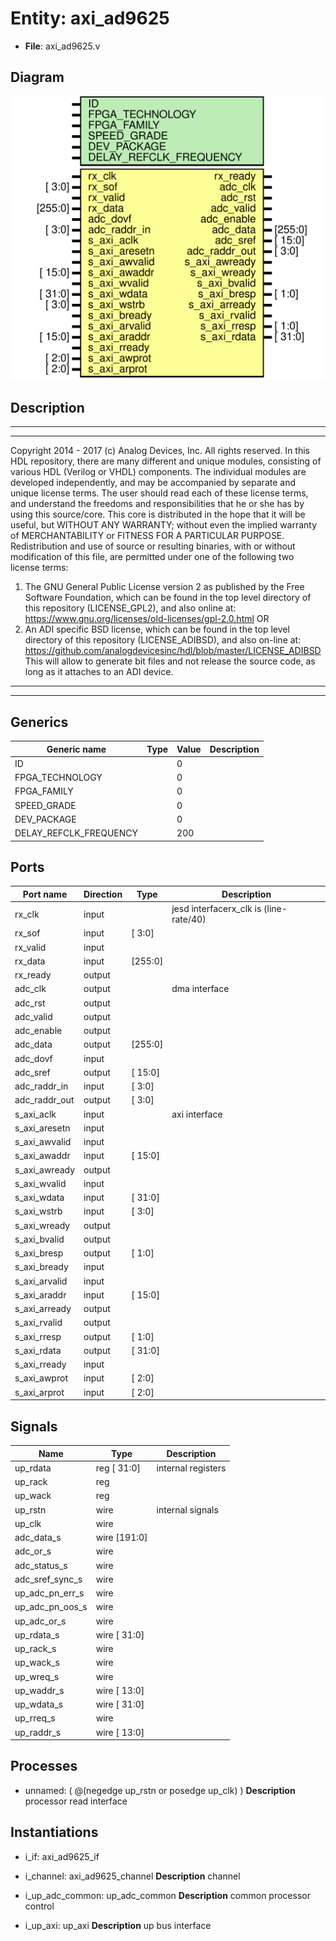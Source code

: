 # Entity: axi_ad9625

- **File**: axi_ad9625.v
## Diagram

![Diagram](axi_ad9625.svg "Diagram")
## Description

***************************************************************************
 ***************************************************************************
 Copyright 2014 - 2017 (c) Analog Devices, Inc. All rights reserved.
 In this HDL repository, there are many different and unique modules, consisting
 of various HDL (Verilog or VHDL) components. The individual modules are
 developed independently, and may be accompanied by separate and unique license
 terms.
 The user should read each of these license terms, and understand the
 freedoms and responsibilities that he or she has by using this source/core.
 This core is distributed in the hope that it will be useful, but WITHOUT ANY
 WARRANTY; without even the implied warranty of MERCHANTABILITY or FITNESS FOR
 A PARTICULAR PURPOSE.
 Redistribution and use of source or resulting binaries, with or without modification
 of this file, are permitted under one of the following two license terms:
   1. The GNU General Public License version 2 as published by the
      Free Software Foundation, which can be found in the top level directory
      of this repository (LICENSE_GPL2), and also online at:
      <https://www.gnu.org/licenses/old-licenses/gpl-2.0.html>
 OR
   2. An ADI specific BSD license, which can be found in the top level directory
      of this repository (LICENSE_ADIBSD), and also on-line at:
      https://github.com/analogdevicesinc/hdl/blob/master/LICENSE_ADIBSD
      This will allow to generate bit files and not release the source code,
      as long as it attaches to an ADI device.
 ***************************************************************************
 ***************************************************************************
 
## Generics

| Generic name           | Type | Value | Description |
| ---------------------- | ---- | ----- | ----------- |
| ID                     |      | 0     |             |
| FPGA_TECHNOLOGY        |      | 0     |             |
| FPGA_FAMILY            |      | 0     |             |
| SPEED_GRADE            |      | 0     |             |
| DEV_PACKAGE            |      | 0     |             |
| DELAY_REFCLK_FREQUENCY |      | 200   |             |
## Ports

| Port name     | Direction | Type    | Description                             |
| ------------- | --------- | ------- | --------------------------------------- |
| rx_clk        | input     |         | jesd interfacerx_clk is (line-rate/40)  |
| rx_sof        | input     | [  3:0] |                                         |
| rx_valid      | input     |         |                                         |
| rx_data       | input     | [255:0] |                                         |
| rx_ready      | output    |         |                                         |
| adc_clk       | output    |         | dma interface                           |
| adc_rst       | output    |         |                                         |
| adc_valid     | output    |         |                                         |
| adc_enable    | output    |         |                                         |
| adc_data      | output    | [255:0] |                                         |
| adc_dovf      | input     |         |                                         |
| adc_sref      | output    | [ 15:0] |                                         |
| adc_raddr_in  | input     | [  3:0] |                                         |
| adc_raddr_out | output    | [  3:0] |                                         |
| s_axi_aclk    | input     |         | axi interface                           |
| s_axi_aresetn | input     |         |                                         |
| s_axi_awvalid | input     |         |                                         |
| s_axi_awaddr  | input     | [ 15:0] |                                         |
| s_axi_awready | output    |         |                                         |
| s_axi_wvalid  | input     |         |                                         |
| s_axi_wdata   | input     | [ 31:0] |                                         |
| s_axi_wstrb   | input     | [  3:0] |                                         |
| s_axi_wready  | output    |         |                                         |
| s_axi_bvalid  | output    |         |                                         |
| s_axi_bresp   | output    | [  1:0] |                                         |
| s_axi_bready  | input     |         |                                         |
| s_axi_arvalid | input     |         |                                         |
| s_axi_araddr  | input     | [ 15:0] |                                         |
| s_axi_arready | output    |         |                                         |
| s_axi_rvalid  | output    |         |                                         |
| s_axi_rresp   | output    | [  1:0] |                                         |
| s_axi_rdata   | output    | [ 31:0] |                                         |
| s_axi_rready  | input     |         |                                         |
| s_axi_awprot  | input     | [  2:0] |                                         |
| s_axi_arprot  | input     | [  2:0] |                                         |
## Signals

| Name            | Type                | Description         |
| --------------- | ------------------- | ------------------- |
| up_rdata        | reg         [ 31:0] | internal registers  |
| up_rack         | reg                 |                     |
| up_wack         | reg                 |                     |
| up_rstn         | wire                | internal signals    |
| up_clk          | wire                |                     |
| adc_data_s      | wire [191:0]        |                     |
| adc_or_s        | wire                |                     |
| adc_status_s    | wire                |                     |
| adc_sref_sync_s | wire                |                     |
| up_adc_pn_err_s | wire                |                     |
| up_adc_pn_oos_s | wire                |                     |
| up_adc_or_s     | wire                |                     |
| up_rdata_s      | wire [ 31:0]        |                     |
| up_rack_s       | wire                |                     |
| up_wack_s       | wire                |                     |
| up_wreq_s       | wire                |                     |
| up_waddr_s      | wire [ 13:0]        |                     |
| up_wdata_s      | wire [ 31:0]        |                     |
| up_rreq_s       | wire                |                     |
| up_raddr_s      | wire [ 13:0]        |                     |
## Processes
- unnamed: ( @(negedge up_rstn or posedge up_clk) )
**Description**
processor read interface

## Instantiations

- i_if: axi_ad9625_if
- i_channel: axi_ad9625_channel
**Description**
channel

- i_up_adc_common: up_adc_common
**Description**
common processor control

- i_up_axi: up_axi
**Description**
up bus interface


